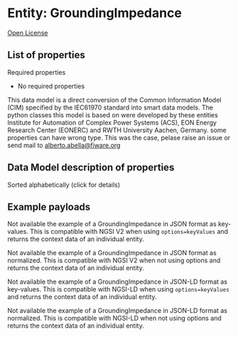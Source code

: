 Entity: GroundingImpedance  
==========================  
[Open License](https://github.com/smart-data-models//dataModel.EnergyCIM/blob/master/GroundingImpedance/LICENSE.md)  

## List of properties  

Required properties  
- No required properties    
This data model is a direct conversion of the Common Information Model (CIM) specified by the IEC61970 standard into smart data models. The python classes this model is based on were developed by these entities Institute for Automation of Complex Power Systems (ACS), EON Energy Research Center (EONERC) and RWTH University Aachen, Germany. some properties can have wrong type. This was the case, pelase raise an issue or send mail to alberto.abella@fiware.org  
## Data Model description of properties  
Sorted alphabetically (click for details)  
## Example payloads    
Not available the example of a GroundingImpedance in JSON format as key-values. This is compatible with NGSI V2 when  using `options=keyValues` and returns the context data of an individual entity.  
Not available the example of a GroundingImpedance in JSON format as normalized. This is compatible with NGSI V2 when not using options and returns the context data of an individual entity.  
Not available the example of a GroundingImpedance in JSON-LD format as key-values. This is compatible with NGSI-LD when  using `options=keyValues` and returns the context data of an individual entity.  
Not available the example of a GroundingImpedance in JSON-LD format as normalized. This is compatible with NGSI-LD when not using options and returns the context data of an individual entity.  
